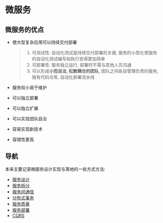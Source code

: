# 微服务

## 微服务的优点

- 使大型复杂应用可以持续交付部署

    > 1. 可测试性: 自动化测试是持续交付部署的关键, 服务的小型化使服务的自动化测试编写和执行变得更加简单
    > 2. 可部署性: 服务独立运行, 部署时不需与其他人员沟通
    > 3. 可以形成**小而自治, 松散耦合的团队**, 团队之间各自管理负责的服务, 独有代码仓库, 自动化部署流水线
    
- 服务较小易于维护
- 可以独立部署
- 可以独立扩展
- 可以实现团队自治
- 容易实现新技术
- 容错性更高

## 导航

本来主要记录微服务设计实现与落地的一些方式方法:

- [服务设计](./服务设计.md)
- [服务拆分](./服务拆分.md)
- [服务间通信](./服务间通信.md)
- [分布式事务](./分布式事务.md)
- [服务质量](./服务质量.md)
- [服务部署](./服务部署.md)
- [CQRS](./CQRS.md)


